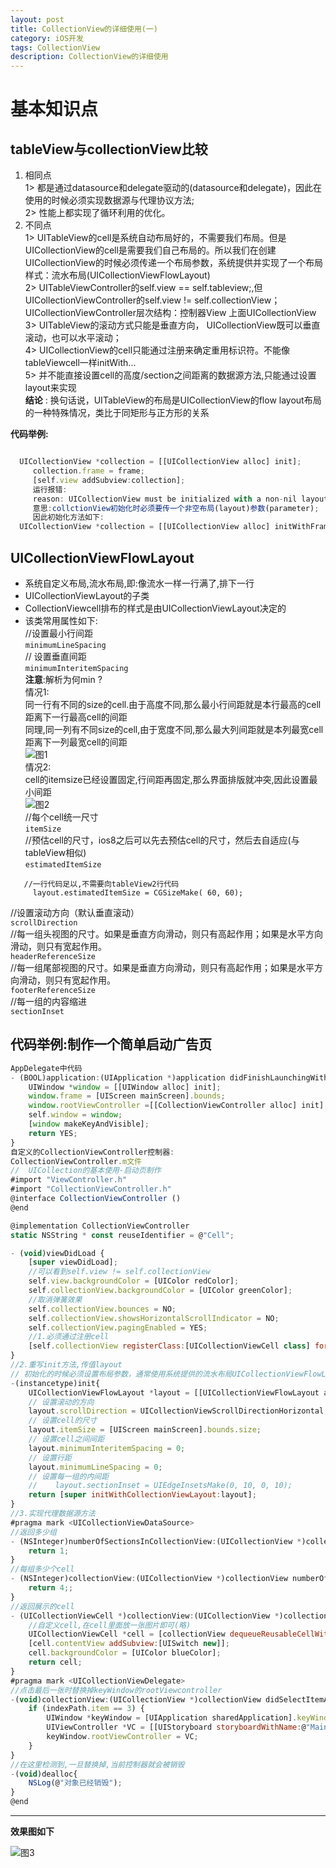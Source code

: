 ```yaml
---
layout: post
title: CollectionView的详细使用(一)
category: iOS开发
tags: CollectionView
description: CollectionView的详细使用
---
```

# 基本知识点
## tableView与collectionView比较
1. 相同点  
    1> 都是通过datasource和delegate驱动的(datasource和delegate)，因此在使用的时候必须实现数据源与代理协议方法;  
    2> 性能上都实现了循环利用的优化。
2. 不同点  
    1> UITableView的cell是系统自动布局好的，不需要我们布局。但是UICollectionView的cell是需要我们自己布局的。所以我们在创建UICollectionView的时候必须传递一个布局参数，系统提供并实现了一个布局样式：流水布局(UICollectionViewFlowLayout)  
     2> UITableViewController的self.view == self.tableview;,但UICollectionViewController的self.view != self.collectionView；        
 UICollectionViewController层次结构：控制器View 上面UICollectionView    
    3> UITableView的滚动方式只能是垂直方向， UICollectionView既可以垂直滚动，也可以水平滚动；    
    4> UICollectionView的cell只能通过注册来确定重用标识符。不能像tableViewcell一样initWith...    
    5> 并不能直接设置cell的高度/section之间距离的数据源方法,只能通过设置layout来实现  
**结论** : 换句话说，UITableView的布局是UICollectionView的flow layout布局的一种特殊情况，类比于同矩形与正方形的关系  
  
**代码举例:**

```javascript

  UICollectionView *collection = [[UICollectionView alloc] init];
     collection.frame = frame;
     [self.view addSubview:collection];
     运行报错:
     reason: UICollectionView must be initialized with a non-nil layout parameter
     意思:collctionView初始化时必须要传一个非空布局(layout)参数(parameter);
     因此初始化方法如下:
  UICollectionView *collection = [[UICollectionView alloc] initWithFrame:frame collectionViewLayout:[[UICollectionViewFlowLayout alloc] init]];
```
## UICollectionViewFlowLayout
* 系统自定义布局,流水布局,即:像流水一样一行满了,排下一行
*  UICollectionViewLayout的子类
*  CollectionViewcell排布的样式是由UICollectionViewLayout决定的
* 该类常用属性如下:     
//设置最小行间距   
 `minimumLineSpacing  `     
// 设置垂直间距   
 `minimumInteritemSpacing`       
**注意**:解析为何min ?    
情况1:    
    同一行有不同的size的cell.由于高度不同,那么最小行间距就是本行最高的cell距离下一行最高cell的间距    
   同理,同一列有不同size的cell,由于宽度不同,那么最大列间距就是本列最宽cell距离下一列最宽cell的间距    
![图1](https://raw.githubusercontent.com/zhoghua123/imgsBed/master/coll1.png)  
情况2:    
cell的itemsize已经设置固定,行间距再固定,那么界面排版就冲突,因此设置最小间距   
![图2](https://raw.githubusercontent.com/zhoghua123/imgsBed/master/collection2.png)  
//每个cell统一尺寸        
  `itemSize`    
     //预估cell的尺寸，ios8之后可以先去预估cell的尺寸，然后去自适应(与tableView相似)   
 `estimatedItemSize`   
    
``` 
   //一行代码足以,不需要向tableView2行代码
     layout.estimatedItemSize = CGSizeMake( 60, 60);
```
 //设置滚动方向（默认垂直滚动）   
   `scrollDirection `   
    //每一组头视图的尺寸。如果是垂直方向滑动，则只有高起作用；如果是水平方向滑动，则只有宽起作用。    
 `headerReferenceSize`      
  //每一组尾部视图的尺寸。如果是垂直方向滑动，则只有高起作用；如果是水平方向滑动，则只有宽起作用。     
`footerReferenceSize`       
   //每一组的内容缩进   
`sectionInset`    
## 代码举例:制作一个简单启动广告页

```javascript    
AppDelegate中代码
- (BOOL)application:(UIApplication *)application didFinishLaunchingWithOptions:(NSDictionary *)launchOptions {
    UIWindow *window = [[UIWindow alloc] init];
    window.frame = [UIScreen mainScreen].bounds;
    window.rootViewController =[[CollectionViewController alloc] init];
    self.window = window;
    [window makeKeyAndVisible];
    return YES;
}
自定义的CollectionViewController控制器:
CollectionViewController.m文件
//  UICollection的基本使用-启动页制作
#import "ViewController.h"
#import "CollectionViewController.h"
@interface CollectionViewController ()
@end

@implementation CollectionViewController
static NSString * const reuseIdentifier = @"Cell";

- (void)viewDidLoad {
    [super viewDidLoad];
    //可以看到self.view != self.collectionView
    self.view.backgroundColor = [UIColor redColor];
    self.collectionView.backgroundColor = [UIColor greenColor];
    //取消弹簧效果
    self.collectionView.bounces = NO;
    self.collectionView.showsHorizontalScrollIndicator = NO;
    self.collectionView.pagingEnabled = YES;
    //1.必须通过注册cell
    [self.collectionView registerClass:[UICollectionViewCell class] forCellWithReuseIdentifier:reuseIdentifier];
}
//2.重写init方法,传值layout
// 初始化的时候必须设置布局参数，通常使用系统提供的流水布局UICollectionViewFlowLayout
-(instancetype)init{
    UICollectionViewFlowLayout *layout = [[UICollectionViewFlowLayout alloc] init];
    // 设置滚动的方向
    layout.scrollDirection = UICollectionViewScrollDirectionHorizontal;
    // 设置cell的尺寸
    layout.itemSize = [UIScreen mainScreen].bounds.size;
    // 设置cell之间间距
    layout.minimumInteritemSpacing = 0;
    // 设置行距
    layout.minimumLineSpacing = 0;
    // 设置每一组的内间距
    //    layout.sectionInset = UIEdgeInsetsMake(0, 10, 0, 10);
    return [super initWithCollectionViewLayout:layout];
}
//3.实现代理数据源方法
#pragma mark <UICollectionViewDataSource>
//返回多少组
- (NSInteger)numberOfSectionsInCollectionView:(UICollectionView *)collectionView {
    return 1;
}
//每组多少个cell
- (NSInteger)collectionView:(UICollectionView *)collectionView numberOfItemsInSection:(NSInteger)section {
    return 4;;
}
//返回展示的cell
- (UICollectionViewCell *)collectionView:(UICollectionView *)collectionView cellForItemAtIndexPath:(NSIndexPath *)indexPath {
    //自定义cell,在cell里面放一张图片即可(略)
    UICollectionViewCell *cell = [collectionView dequeueReusableCellWithReuseIdentifier:reuseIdentifier forIndexPath:indexPath];
    [cell.contentView addSubview:[UISwitch new]];
    cell.backgroundColor = [UIColor blueColor];
    return cell;
}
#pragma mark <UICollectionViewDelegate>
//点击最后一张时替换掉keyWindow的rootViewcontroller
-(void)collectionView:(UICollectionView *)collectionView didSelectItemAtIndexPath:(NSIndexPath *)indexPath{
    if (indexPath.item == 3) {
        UIWindow *keyWindow = [UIApplication sharedApplication].keyWindow;
        UIViewController *VC = [[UIStoryboard storyboardWithName:@"Main" bundle:nil] instantiateInitialViewController];
        keyWindow.rootViewController = VC;
    }
}
//在这里检测到,一旦替换掉,当前控制器就会被销毁
-(void)dealloc{
    NSLog(@"对象已经销毁");
}
@end
```
---
**效果图如下**

![图3](https://raw.githubusercontent.com/zhoghua123/imgsBed/master/collection1.gif)


